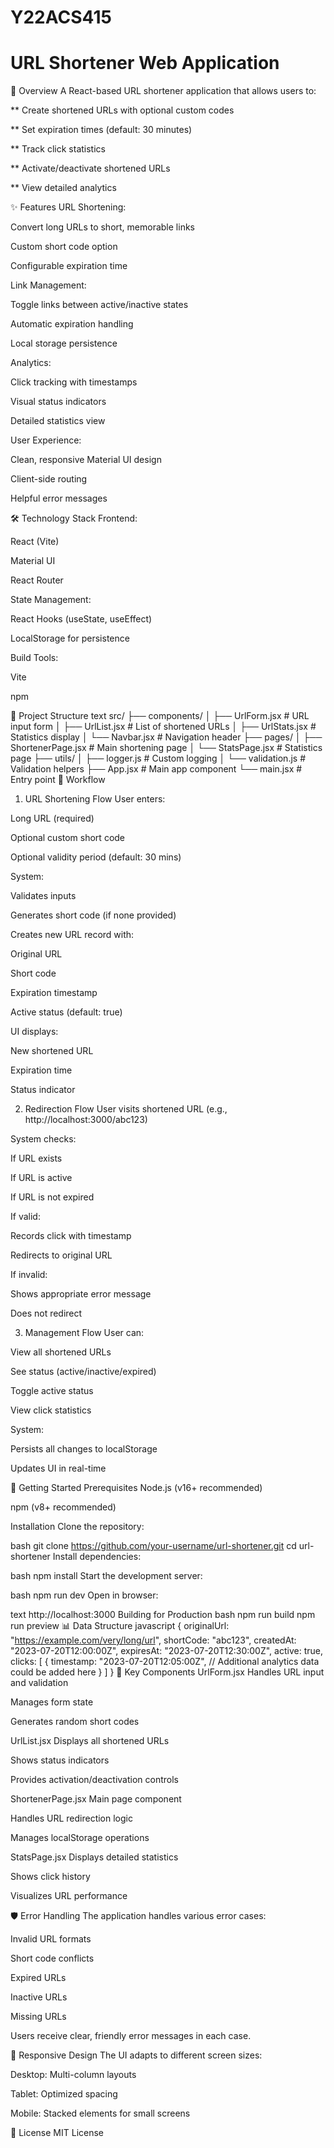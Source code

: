 # Y22ACS415
# URL Shortener Web Application
📝 Overview
A React-based URL shortener application that allows users to:

** Create shortened URLs with optional custom codes

** Set expiration times (default: 30 minutes)

** Track click statistics

** Activate/deactivate shortened URLs

** View detailed analytics

✨ Features
URL Shortening:

Convert long URLs to short, memorable links

Custom short code option

Configurable expiration time

Link Management:

Toggle links between active/inactive states

Automatic expiration handling

Local storage persistence

Analytics:

Click tracking with timestamps

Visual status indicators

Detailed statistics view

User Experience:

Clean, responsive Material UI design

Client-side routing

Helpful error messages

🛠️ Technology Stack
Frontend:

React (Vite)

Material UI

React Router

State Management:

React Hooks (useState, useEffect)

LocalStorage for persistence

Build Tools:

Vite

npm

📂 Project Structure
text
src/
├── components/
│   ├── UrlForm.jsx        # URL input form
│   ├── UrlList.jsx        # List of shortened URLs
│   ├── UrlStats.jsx       # Statistics display
│   └── Navbar.jsx         # Navigation header
├── pages/
│   ├── ShortenerPage.jsx  # Main shortening page
│   └── StatsPage.jsx      # Statistics page
├── utils/
│   ├── logger.js          # Custom logging
│   └── validation.js      # Validation helpers
├── App.jsx                # Main app component
└── main.jsx               # Entry point
🔄 Workflow
1. URL Shortening Flow
User enters:

Long URL (required)

Optional custom short code

Optional validity period (default: 30 mins)

System:

Validates inputs

Generates short code (if none provided)

Creates new URL record with:

Original URL

Short code

Expiration timestamp

Active status (default: true)

UI displays:

New shortened URL

Expiration time

Status indicator

2. Redirection Flow
User visits shortened URL (e.g., http://localhost:3000/abc123)

System checks:

If URL exists

If URL is active

If URL is not expired

If valid:

Records click with timestamp

Redirects to original URL

If invalid:

Shows appropriate error message

Does not redirect

3. Management Flow
User can:

View all shortened URLs

See status (active/inactive/expired)

Toggle active status

View click statistics

System:

Persists all changes to localStorage

Updates UI in real-time

🚀 Getting Started
Prerequisites
Node.js (v16+ recommended)

npm (v8+ recommended)

Installation
Clone the repository:

bash
git clone https://github.com/your-username/url-shortener.git
cd url-shortener
Install dependencies:

bash
npm install
Start the development server:

bash
npm run dev
Open in browser:

text
http://localhost:3000
Building for Production
bash
npm run build
npm run preview
📊 Data Structure
javascript
{
  originalUrl: "https://example.com/very/long/url",
  shortCode: "abc123",
  createdAt: "2023-07-20T12:00:00Z",
  expiresAt: "2023-07-20T12:30:00Z",
  active: true,
  clicks: [
    {
      timestamp: "2023-07-20T12:05:00Z",
      // Additional analytics data could be added here
    }
  ]
}
🌟 Key Components
UrlForm.jsx
Handles URL input and validation

Manages form state

Generates random short codes

UrlList.jsx
Displays all shortened URLs

Shows status indicators

Provides activation/deactivation controls

ShortenerPage.jsx
Main page component

Handles URL redirection logic

Manages localStorage operations

StatsPage.jsx
Displays detailed statistics

Shows click history

Visualizes URL performance

🛡️ Error Handling
The application handles various error cases:

Invalid URL formats

Short code conflicts

Expired URLs

Inactive URLs

Missing URLs

Users receive clear, friendly error messages in each case.

📱 Responsive Design
The UI adapts to different screen sizes:

Desktop: Multi-column layouts

Tablet: Optimized spacing

Mobile: Stacked elements for small screens

📜 License
MIT License
